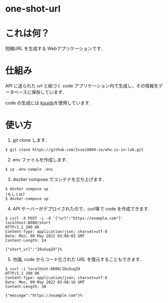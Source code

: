 # one-shot-url

# これは何？

短縮URL を生成する Webアプリケーションです．

# 仕組み

API に送られた url と紐づく code アプリケーション内で生成し，その情報をデータベースに保存しています．

code の生成には [ksuids](https://github.com/segmentio/ksuid)を使用しています.

# 使い方

1. git clone します．

```
$ git clone https://github.com/Issei0804-ie/who-is-in-lab.git
```

2. env ファイルを作成します．

```
$ cp .env-sample .env
```

3. docker compose でコンテナを立ち上げます．

```
$ docker compose up
(もしくは)
$ docker-compose up
```

4. API サーバーがデプロイされたので，curl等で code を作成できます.

```
$ curl -X POST -i -d '{"url":"https://example.com"}'  localhost:8080/short
HTTP/1.1 200 OK
Content-Type: application/json; charset=utf-8
Date: Mon, 09 May 2022 03:00:03 GMT
Content-Length: 24

{"short_url":"28uSuqZd"}%
```

5. 勿論, code からコード化された URL を復元することもできます．

```
$ curl -i localhost:8080/28uSuqZd
HTTP/1.1 200 OK
Content-Type: application/json; charset=utf-8
Date: Mon, 09 May 2022 03:08:16 GMT
Content-Length: 38

{"message":"https://example.com"}%
```